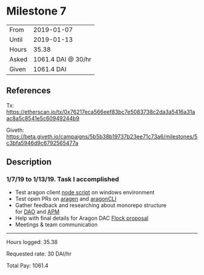 # Milestone 7

| | |
|-|-|
| From  | 2019-01-07 |
| Until | 2019-01-13 |
| Hours | 35.38 |
| Asked | 1061.4 DAI @ 30/hr |
| Given | 1061.4 DAI |

## References

Tx: <https://etherscan.io/tx/0x76217eca566eef83bc7e5083738c2da3a5416a31aac8a5c8541e5c60949244b9>

Giveth: <https://beta.giveth.io/campaigns/5b5b38b19737b23ee71c73a6/milestones/5c3bfa5946d9c6792565477a>

## Description

### 1/7/19 to 1/13/19. Task I accomplished

- Test aragon client [node script](https://github.com/aragon/aragon/pull/557) on windows environment
- Test open PRs on [aragen](https://github.com/aragon/aragen/pull/24/files) and [aragonCLI](https://github.com/aragon/aragon-cli/pull/248)
- Gather feedback and researching about monorepo structure for [DAO](https://github.com/aragon/aragon-cli/issues/326) and [APM](https://github.com/aragon/aragon-cli/issues/327)
- Help with final details for Aragon DAC [Flock proposal](https://github.com/aragon/flock/pull/2)
- Meetings & team communication

---

Hours logged: 35.38

Requested rate: 30 DAI/hr

Total Pay: 1061.4
